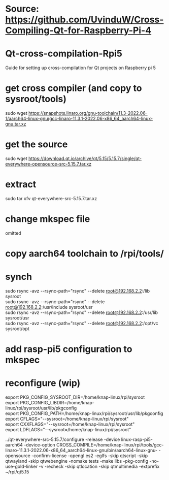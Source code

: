 # Source: https://github.com/UvinduW/Cross-Compiling-Qt-for-Raspberry-Pi-4

# Qt-cross-compilation-Rpi5
Guide for setting up cross-compilation for Qt projects on Raspberry pi 5

# get cross compiler (and copy to sysroot/tools)
sudo wget https://snapshots.linaro.org/gnu-toolchain/11.3-2022.06-1/aarch64-linux-gnu/gcc-linaro-11.3.1-2022.06-x86_64_aarch64-linux-gnu.tar.xz

# get the source
sudo wget https://download.qt.io/archive/qt/5.15/5.15.7/single/qt-everywhere-opensource-src-5.15.7.tar.xz

# extract
sudo tar xfv qt-everywhere-src-5.15.7.tar.xz 

# change mkspec file
omitted

# copy aarch64 toolchain to /rpi/tools/

# synch
sudo rsync -avz --rsync-path="rsync" --delete root@192.168.2.2:/lib sysroot \
sudo rsync -avz --rsync-path="rsync" --delete root@192.168.2.2:/usr/include sysroot/usr \
sudo rsync -avz --rsync-path="rsync" --delete root@192.168.2.2:/usr/lib sysroot/usr \
sudo rsync -avz --rsync-path="rsync" --delete root@192.168.2.2:/opt/vc sysroot/opt 

# add rasp-pi5 configuration to mkspec

# reconfigure (wip)
export PKG_CONFIG_SYSROOT_DIR=/home/knap-linux/rpi/sysroot \
export PKG_CONFIG_LIBDIR=/home/knap-linux/rpi/sysroot/usr/lib/pkgconfig \
export PKG_CONFIG_PATH=/home/knap-linux/rpi/sysroot/usr/lib/pkgconfig \
export CFLAGS="--sysroot=/home/knap-linux/rpi/sysroot" \
export CXXFLAGS="--sysroot=/home/knap-linux/rpi/sysroot" \
export LDFLAGS="--sysroot=/home/knap-linux/rpi/sysroot"

../qt-everywhere-src-5.15.7/configure -release     -device linux-rasp-pi5-aarch64     -device-option CROSS_COMPILE=/home/knap-linux/rpi/tools/gcc-linaro-11.3.1-2022.06-x86_64_aarch64-linux-gnu/bin/aarch64-linux-gnu-     -opensource -confirm-license     -opengl es2     -eglfs -skip qtscript -skip qtwayland -skip qtwebengine -nomake tests -make libs -pkg-config -no-use-gold-linker -v -recheck -skip qtlocation -skip qtmultimedia -extprefix ~/rpi/qt5.15





